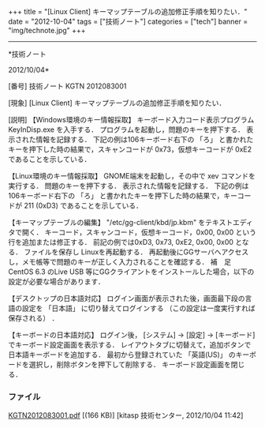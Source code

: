 ﻿+++
title = "[Linux Client] キーマップテーブルの追加修正手順を知りたい．"
date = "2012-10-04"
tags = ["技術ノート"]
categories = ["tech"]
banner = "img/technote.jpg"
+++

-----------------------------------------------------------------------------------------------------------------------------

*技術ノート

2012/10/04*


[番号]
技術ノート KGTN 2012083001

[現象]
[Linux Client] キーマップテーブルの追加修正手順を知りたい．

[説明]
【Windows環境のキー情報採取】
キーボード入力コード表示プログラム KeyInDisp.exe を入手する．
プログラムを起動し，問題のキーを押下する．
表示された情報を記録する．
下記の例は106キーボード右下の 「ろ」
と書かれたキーを押下した時の結果で，スキャンコードが
0x73，仮想キーコードが 0xE2 であることを示している．

【Linux環境のキー情報採取】
GNOME端末を起動し，その中で xev コマンドを実行する．
問題のキーを押下する．
表示された情報を記録する．
下記の例は106キーボード右下の 「ろ」
と書かれたキーを押下した時の結果で，キーコードが 211 (0xD3)
であることを示している．

【キーマップテーブルの編集】
"/etc/gg-client/kbd/jp.kbm" をテキストエディタで開く．
キーコード，スキャンコード，仮想キーコード，0x00, 0x00
という行を追加または修正する．
前記の例では0xD3, 0x73, 0xE2, 0x00, 0x00 となる．
ファイルを保存し Linuxを再起動する．
再起動後にGGサーバへアクセスし，メモ帳等で問題のキーが正しく入力されることを確認する．
補　足
CentOS 6.3 のLive USB
等にGGクライアントをインストールした場合，以下の設定が必要な場合があります．

【デスクトップの日本語対応】
ログイン画面が表示された後，画面最下段の言語の設定を 「日本語」
に切り替えてログインする （この設定は一度実行すれば保存される） ．

【キーボードの日本語対応】
ログイン後， [システム] → [設定] → [キーボード]
でキーボード設定画面を表示する．
レイアウトタブに切替えて，追加ボタンで日本語キーボードを追加する．
最初から登録されていた 「英語(US)」
のキーボードを選択し，削除ボタンを押下して削除する．
キーボード設定画面を閉じる．


### ファイル

 
 


[KGTN2012083001.pdf](http://techreport.kitasp.net/attachments/download/987/KGTN2012083001.pdf)
 [(166 KB)] [kitasp 技術センター, 2012/10/04
11:42]


 


 

